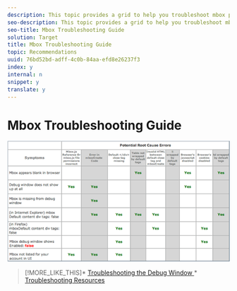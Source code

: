 ```yaml
---
description: This topic provides a grid to help you troubleshoot mbox problems.
seo-description: This topic provides a grid to help you troubleshoot mbox problems.
seo-title: Mbox Troubleshooting Guide
solution: Target
title: Mbox Troubleshooting Guide
topic: Recommendations
uuid: 76bd52bd-adff-4c0b-84aa-efd8e26237f3
index: y
internal: n
snippet: y
translate: y
---
```


# Mbox Troubleshooting Guide


![](assets/troubleshooting_table.png) 
>[!MORE_LIKE_THIS]* [ Troubleshooting the Debug Window ](r_Troubleshooting_the_Debug_Window.md#reference_66397C1A54254F58BCF4FF552A204DD7)* [ Troubleshooting Resources ](r_Troubleshooting_Resources.md#reference_1DCDDAC4BAA348148BBD628587A3F669)